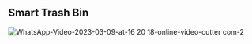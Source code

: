 ## Smart Trash Bin

![WhatsApp-Video-2023-03-09-at-16 20 18-_online-video-cutter com_-_2_](https://user-images.githubusercontent.com/112697142/224038847-19bcb79b-5063-45bf-b491-c92ae60018c9.gif)

